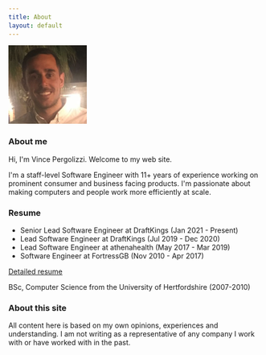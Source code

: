 ```yaml
---
title: About
layout: default
---
```


<img src="images/photo.png" alt="Photo of Vince Pergolizzi" />

### About me

Hi, I'm Vince Pergolizzi. Welcome to my web site.

I'm a staff-level Software Engineer with 11+ years of experience working on prominent consumer and business facing products. I'm passionate about making computers and people work more efficiently at scale.

### Resume

- Senior Lead Software Engineer at DraftKings (Jan 2021 - Present)
- Lead Software Engineer at DraftKings (Jul 2019 - Dec 2020)
- Lead Software Engineer at athenahealth (May 2017 - Mar 2019)
- Software Engineer at FortressGB (Nov 2010 - Apr 2017)

<a href="assets/resume.pdf">Detailed resume</a>

BSc, Computer Science from the University of Hertfordshire (2007-2010)

### About this site

All content here is based on my own opinions, experiences and understanding. I am not writing as a representative of any company I work with or have worked with in the past.
